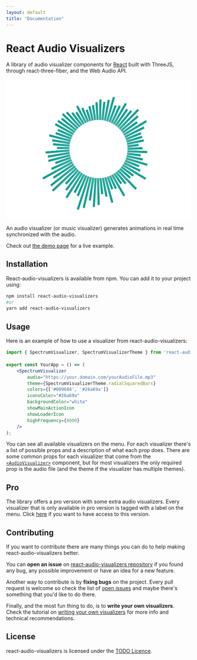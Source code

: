 ```yaml
---
layout: default
title: "Documentation"
---
```

# React Audio Visualizers

A library of audio visualizer components for [React](https://facebook.github.io/react/) built with ThreeJS, through react-three-fiber, and the Web Audio API.

![react-audio-visualizers](./img/spectrum_radial_squared.png)

An audio visualizer (or music visualizer) generates animations in real time synchronized with the audio.

Check out [the demo page](./Demos.md) for a live example.

## Installation

React-audio-visualizers is available from npm. You can add it to your project using:

```sh
npm install react-audio-visualizers
#or
yarn add react-audio-visualizers
```

## Usage

Here is an example of how to use a visualizer from react-audio-visualizers:

```jsx
import { SpectrumVisualizer, SpectrumVisualizerTheme } from 'react-audio-visualizers';

export const YourApp = () => (
    <SpectrumVisualizer
        audio="https://your.domain.com/yourAudioFile.mp3"
        theme={SpectrumVisualizerTheme.radialSquaredBars}
        colors={['#009688', '#26a69a']}
        iconsColor="#26a69a"
        backgroundColor="white"
        showMainActionIcon
        showLoaderIcon
        highFrequency={8000}
    />
);
```

You can see all available visualizers on the menu. For each visualizer there's a list of possible props and a description of what each prop does. There are some common props for each visualizer that come from the [<code>&lt;AudioVisualizer&gt;</code>](./AudioVisualizer.html) component, but for most visualizers the only required prop is the audio file (and the theme if the visualizer has multiple themes).

## Pro

The library offers a pro version with some extra audio visualizers. Every visualizer that is only available in pro version is tagged with a label on the menu. Click [here](https://google.com/) if you want to have access to this version.

## Contributing

If you want to contribute there are many things you can do to help making react-audio-visualizers better. 

You can **open an issue** on [react-audio-visualizers repository](https://www.github.com/tiagomotasantos/react-audio-visualizers) if you found any bug, any possible improvement or have an idea for a new feature. 

Another way to contribute is by **fixing bugs** on the project. Every pull request is welcome so check the list of [open issues](https://github.com/tiagomotasantos/react-audio-visualizers/issues) and maybe there's something that you'd like to do there.

Finally, and the most fun thing to do, is to **write your own visualizers**. Check the tutorial on [writing your own visualizers](https://www.google.com) for more info and technical recommendations.

## License

react-audio-visualizers is licensed under the [TODO Licence](https://github.com/marmelab/react-admin/blob/master/LICENSE.md).

